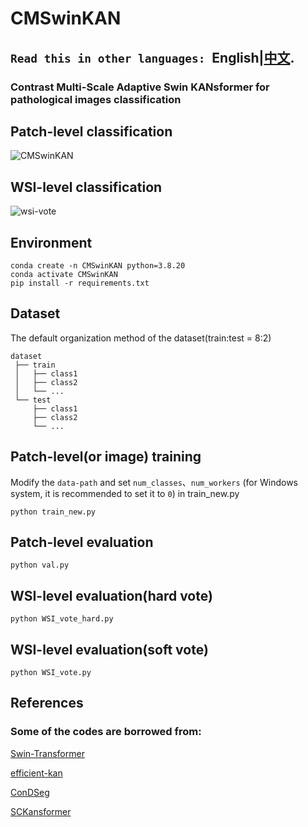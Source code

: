 CMSwinKAN
=========
**``Read this in other languages: ``English|[中文](README_zh.md).**
--------
### Contrast Multi-Scale Adaptive Swin KANsformer for pathological images classification

## Patch-level classification
![CMSwinKAN](https://github.com/user-attachments/assets/531148e7-b1ce-4ee9-bf24-c13f0c6d70ac)

## WSI-level classification
![wsi-vote](https://github.com/user-attachments/assets/b9b13863-4054-41a8-b7a0-ab59e986f6ac)



## Environment

    conda create -n CMSwinKAN python=3.8.20
    conda activate CMSwinKAN
    pip install -r requirements.txt

## Dataset
The default organization method of the dataset(train:test = 8:2)<br>

    dataset  
     ├── train
     │   ├── class1 
     │   ├── class2  
     │   └── ... 
     └── test
         ├── class1
         ├── class2
         └── ...
## Patch-level(or image) training
Modify the `data-path` and set `num_classes`、`num_workers` (for Windows system, it is recommended to set it to `0`) in train_new.py<br>

    python train_new.py

## Patch-level evaluation

    python val.py

## WSI-level evaluation(hard vote)

    python WSI_vote_hard.py

## WSI-level evaluation(soft vote)

    python WSI_vote.py
  
## References
### Some of the codes are borrowed from:

[Swin-Transformer](https://github.com/microsoft/Swin-Transformer)

[efficient-kan](https://github.com/Blealtan/efficient-kan)

[ConDSeg](https://github.com/Mengqi-Lei/ConDSeg)

[SCKansformer](https://github.com/JustlfC03/SCKansformer)
